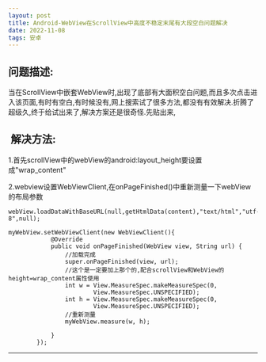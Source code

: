 ```yaml
---
layout: post
title: Android-WebView在ScrollView中高度不稳定末尾有大段空白问题解决
date: 2022-11-08
tags: 安卓
---
```


## 问题描述:
当在ScrollView中嵌套WebView时,出现了底部有大面积空白问题,而且多次点击进入该页面,有时有空白,有时候没有,网上搜索试了很多方法,都没有有效解决.折腾了超级久,终于给试出来了,解决方案还是很奇怪.先贴出来,


##  解决方法:


1.首先scrollView中的webView的android:layout_height要设置成"wrap_content"


2.webview设置WebViewClient,在onPageFinished()中重新测量一下webView的布局参数

```
webView.loadDataWithBaseURL(null,getHtmlData(content),"text/html","utf-8",null);
```


```
myWebView.setWebViewClient(new WebViewClient(){
            @Override
            public void onPageFinished(WebView view, String url) {
                //加载完成
                super.onPageFinished(view, url);
                //这个是一定要加上那个的,配合scrollView和WebView的height=wrap_content属性使用
                int w = View.MeasureSpec.makeMeasureSpec(0,
                        View.MeasureSpec.UNSPECIFIED);
                int h = View.MeasureSpec.makeMeasureSpec(0,
                        View.MeasureSpec.UNSPECIFIED);
                //重新测量
                myWebView.measure(w, h);

            }
        });
```






















-----------

